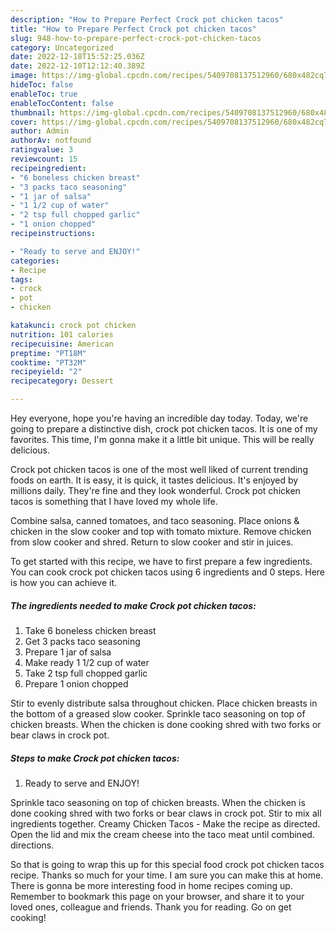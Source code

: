 ```yaml
---
description: "How to Prepare Perfect Crock pot chicken tacos"
title: "How to Prepare Perfect Crock pot chicken tacos"
slug: 948-how-to-prepare-perfect-crock-pot-chicken-tacos
category: Uncategorized
date: 2022-12-18T15:52:25.036Z
date: 2022-12-10T12:12:40.389Z
image: https://img-global.cpcdn.com/recipes/5409708137512960/680x482cq70/crock-pot-chicken-tacos-recipe-main-photo.jpg
hideToc: false
enableToc: true
enableTocContent: false
thumbnail: https://img-global.cpcdn.com/recipes/5409708137512960/680x482cq70/crock-pot-chicken-tacos-recipe-main-photo.jpg
cover: https://img-global.cpcdn.com/recipes/5409708137512960/680x482cq70/crock-pot-chicken-tacos-recipe-main-photo.jpg
author: Admin
authorAv: notfound
ratingvalue: 3
reviewcount: 15
recipeingredient:
- "6 boneless chicken breast"
- "3 packs taco seasoning"
- "1 jar of salsa"
- "1 1/2 cup of water"
- "2 tsp full chopped garlic"
- "1 onion chopped"
recipeinstructions:

- "Ready to serve and ENJOY!"
categories:
- Recipe
tags:
- crock
- pot
- chicken

katakunci: crock pot chicken 
nutrition: 101 calories
recipecuisine: American
preptime: "PT18M"
cooktime: "PT32M"
recipeyield: "2"
recipecategory: Dessert

---
```



Hey everyone, hope you're having an incredible day today. Today, we're going to prepare a distinctive dish, crock pot chicken tacos. It is one of my favorites. This time, I'm gonna make it a little bit unique. This will be really delicious.

Crock pot chicken tacos is one of the most well liked of current trending foods on earth. It is easy, it is quick, it tastes delicious. It's enjoyed by millions daily. They're fine and they look wonderful. Crock pot chicken tacos is something that I have loved my whole life.

Combine salsa, canned tomatoes, and taco seasoning. Place onions &amp; chicken in the slow cooker and top with tomato mixture. Remove chicken from slow cooker and shred. Return to slow cooker and stir in juices.


To get started with this recipe, we have to first prepare a few ingredients. You can cook crock pot chicken tacos using 6 ingredients and 0 steps. Here is how you can achieve it.

<!--inarticleads1-->

##### The ingredients needed to make Crock pot chicken tacos:

1. Take 6 boneless chicken breast
1. Get 3 packs taco seasoning
1. Prepare 1 jar of salsa
1. Make ready 1 1/2 cup of water
1. Take 2 tsp full chopped garlic
1. Prepare 1 onion chopped


Stir to evenly distribute salsa throughout chicken. Place chicken breasts in the bottom of a greased slow cooker. Sprinkle taco seasoning on top of chicken breasts. When the chicken is done cooking shred with two forks or bear claws in crock pot. 

<!--inarticleads2-->

##### Steps to make Crock pot chicken tacos:


1. Ready to serve and ENJOY!

Sprinkle taco seasoning on top of chicken breasts. When the chicken is done cooking shred with two forks or bear claws in crock pot. Stir to mix all ingredients together. Creamy Chicken Tacos - Make the recipe as directed. Open the lid and mix the cream cheese into the taco meat until combined. directions. 

So that is going to wrap this up for this special food crock pot chicken tacos recipe. Thanks so much for your time. I am sure you can make this at home. There is gonna be more interesting food in home recipes coming up. Remember to bookmark this page on your browser, and share it to your loved ones, colleague and friends. Thank you for reading. Go on get cooking!
